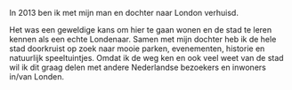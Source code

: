 In 2013 ben ik met mijn man en dochter naar London verhuisd.

Het was een geweldige kans om hier te gaan wonen en de stad te leren kennen als
een echte Londenaar. Samen met mijn dochter heb ik de hele stad doorkruist op
zoek naar mooie parken, evenementen, historie en natuurlijk speeltuintjes. Omdat
ik de weg ken en ook veel weet van de stad wil ik dit graag delen met andere
Nederlandse bezoekers en inwoners in/van Londen.
